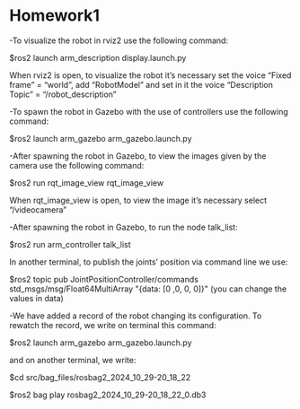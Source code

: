 # Homework1

-To visualize the robot in rviz2 use the following command:

$ros2 launch arm_description display.launch.py

When rviz2 is open, to visualize the robot it’s necessary set the voice “Fixed frame” = “world”, add “RobotModel” and set in it the voice “Description Topic” = “/robot_description”

-To spawn the robot in Gazebo with the use of controllers use the following command:

$ros2 launch arm_gazebo arm_gazebo.launch.py

-After spawning the robot in Gazebo, to view the images given by the camera use the following command:

$ros2 run rqt_image_view rqt_image_view

When rqt_image_view is open, to view the image it’s necessary select “/videocamera”

-After spawning the robot in Gazebo, to run the node talk_list:

$ros2 run arm_controller talk_list

In another terminal, to publish the joints’ position via command line we use:

$ros2 topic pub JointPositionController/commands std_msgs/msg/Float64MultiArray "{data: [0 ,0, 0, 0]}"
(you can change the values in data)

-We have added a record of the robot changing its configuration. To rewatch the record, we write on terminal this command:

$ros2 launch arm_gazebo arm_gazebo.launch.py

and on another terminal, we write:

$cd src/bag_files/rosbag2_2024_10_29-20_18_22

$ros2 bag play rosbag2_2024_10_29-20_18_22_0.db3
